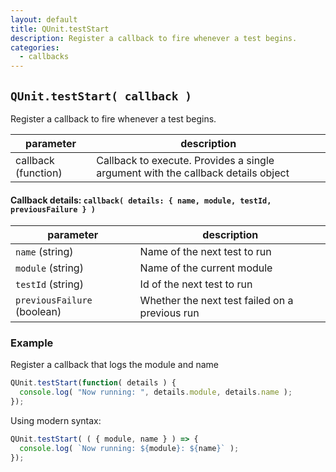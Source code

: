```yaml
---
layout: default
title: QUnit.testStart
description: Register a callback to fire whenever a test begins.
categories:
  - callbacks
---
```


## `QUnit.testStart( callback )`

Register a callback to fire whenever a test begins.

| parameter | description |
|-----------|-------------|
| callback (function) | Callback to execute. Provides a single argument with the callback details object |

#### Callback details: `callback( details: { name, module, testId, previousFailure } )`

| parameter | description |
|-----------|-------------|
| `name` (string) | Name of the next test to run |
| `module` (string) | Name of the current module |
| `testId` (string) | Id of the next test to run |
| `previousFailure` (boolean) | Whether the next test failed on a previous run |

### Example

Register a callback that logs the module and name

```js
QUnit.testStart(function( details ) {
  console.log( "Now running: ", details.module, details.name );
});
```

Using modern syntax:

```js
QUnit.testStart( ( { module, name } ) => {
  console.log( `Now running: ${module}: ${name}` );
});
```
